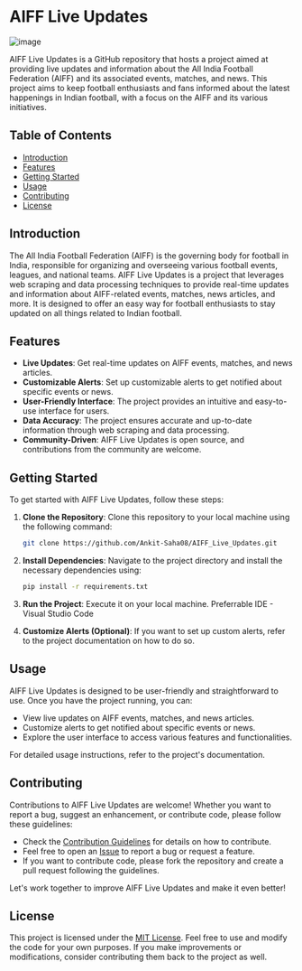 # AIFF Live Updates

![image](https://github.com/Ankit-Saha08/AIFF_Live_Updates/AIFF.jpg)


AIFF Live Updates is a GitHub repository that hosts a project aimed at providing live updates and information about the All India Football Federation (AIFF) and its associated events, matches, and news. This project aims to keep football enthusiasts and fans informed about the latest happenings in Indian football, with a focus on the AIFF and its various initiatives.

## Table of Contents

- [Introduction](#introduction)
- [Features](#features)
- [Getting Started](#getting-started)
- [Usage](#usage)
- [Contributing](#contributing)
- [License](#license)

## Introduction

The All India Football Federation (AIFF) is the governing body for football in India, responsible for organizing and overseeing various football events, leagues, and national teams. AIFF Live Updates is a project that leverages web scraping and data processing techniques to provide real-time updates and information about AIFF-related events, matches, news articles, and more. It is designed to offer an easy way for football enthusiasts to stay updated on all things related to Indian football.

## Features

- **Live Updates**: Get real-time updates on AIFF events, matches, and news articles.
- **Customizable Alerts**: Set up customizable alerts to get notified about specific events or news.
- **User-Friendly Interface**: The project provides an intuitive and easy-to-use interface for users.
- **Data Accuracy**: The project ensures accurate and up-to-date information through web scraping and data processing.
- **Community-Driven**: AIFF Live Updates is open source, and contributions from the community are welcome.

## Getting Started

To get started with AIFF Live Updates, follow these steps:

1. **Clone the Repository**: Clone this repository to your local machine using the following command:
   ```bash
   git clone https://github.com/Ankit-Saha08/AIFF_Live_Updates.git
   ```

2. **Install Dependencies**: Navigate to the project directory and install the necessary dependencies using:
   ```bash
   pip install -r requirements.txt
   ```

3. **Run the Project**: Execute it on your local machine. Preferrable IDE - Visual Studio Code

4. **Customize Alerts (Optional)**: If you want to set up custom alerts, refer to the project documentation on how to do so.

## Usage

AIFF Live Updates is designed to be user-friendly and straightforward to use. Once you have the project running, you can:

- View live updates on AIFF events, matches, and news articles.
- Customize alerts to get notified about specific events or news.
- Explore the user interface to access various features and functionalities.

For detailed usage instructions, refer to the project's documentation.

## Contributing

Contributions to AIFF Live Updates are welcome! Whether you want to report a bug, suggest an enhancement, or contribute code, please follow these guidelines:

- Check the [Contribution Guidelines](CONTRIBUTING.md) for details on how to contribute.
- Feel free to open an [Issue](https://github.com/Ankit-Saha08/AIFF_Live_Updates/issues) to report a bug or request a feature.
- If you want to contribute code, please fork the repository and create a pull request following the guidelines.

Let's work together to improve AIFF Live Updates and make it even better!

## License

This project is licensed under the [MIT License](LICENSE). Feel free to use and modify the code for your own purposes. If you make improvements or modifications, consider contributing them back to the project as well.
